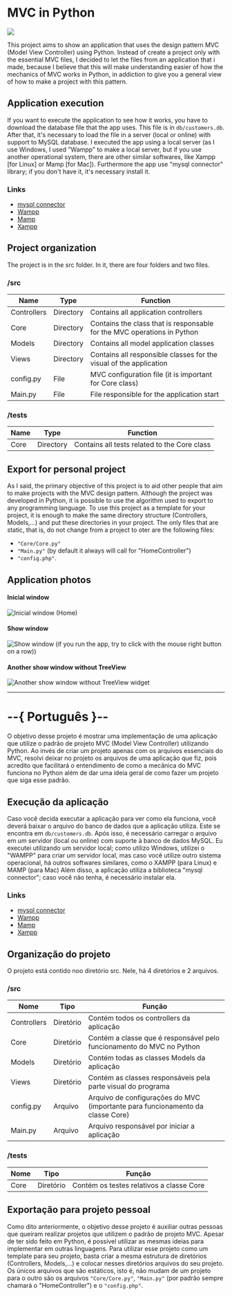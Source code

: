 # MVC in Python
![](https://github.com/williamniemiec/MVC-in-Python/blob/master/media/mvcPython.png?raw=true)

This project aims to show an application that uses the design pattern MVC (Model View Controller) using Python. Instead of create a project only with the essential MVC files, I decided to let the files from an application that i made, because I believe that this will make understanding easier of how the mechanics of MVC works in Python, in addiction to give you a general view of how to make a project with this pattern.

## Application execution
If you want to execute the application to see how it works, you have to download the database file that the app uses. This file is in <code>db/customers.db</code>. After that, it's necessary to load the file in a server (local or online) with support to MySQL database. I executed the app using a local server (as I use Windows, I used "Wampp" to make a local server, but if you use another operational system, there are other similar softwares, like Xampp [for Linux] or Mamp [for Mac]).
Furthermore the app use "mysql connector" library; if you don't have it, it's necessary install it.
### Links
- [mysql connector](https://pypi.org/project/mysql-connector-python/)
- [Wampp](http://www.wampserver.com/en/)
- [Mamp](https://www.mamp.info/)
- [Xampp](https://www.apachefriends.org/pt_br/index.html)

## Project organization
The project is in the src folder. In it, there are four folders and two files.

### /src
|Name| Type| Function
|------- | --- | ----
| Controllers | Directory| Contains all application controllers
| Core | Directory| Contains the class that is responsable for the MVC operations in Python
| Models | Directory| Contains all model application classes
| Views | Directory| Contains all responsible classes for the visual of the application
| config.py | File| MVC configuration file (it is important for Core class)
| Main.py | File| File responsible for the application start

### /tests
|Name| Type| Function
|------- | --- | ----
| Core | Directory| Contains all tests related to the Core class

## Export for personal project
As I said, the primary objective of this project is to aid other people that aim to make projects with the MVC design pattern. Although the project was developed in Python, it is possible to use the algorithm used to export to any programming language.
To use this project as a template for your project, it is enough to make the same directory structure (Controllers, Models,...) and put these directories in your project. The only files that are static, that is, do not change from a project to oter are the following files: 
 - <code>"Core/Core.py"</code>
 - <code>"Main.py"</code> (by default it always will call for "HomeController") 
 - <code>"config.php"</code>.

## Application photos
#### Inicial window
![Inicial window (Home)](https://github.com/williamniemiec/MVC-in-Python/blob/master/media/home.PNG?raw=true)
#### Show window
![Show window (if you run the app, try to click with the mouse right button on a row))](https://github.com/williamniemiec/MVC-in-Python/blob/master/media/showTreeView.PNG?raw=true)
#### Another show window without TreeView
![Another show window without TreeView widget](https://github.com/williamniemiec/MVC-in-Python/blob/master/media/show.PNG?raw=true)
<hr>

# --{ Português }--

O objetivo desse projeto é mostrar uma implementação de uma aplicação que utilize o padrão de projeto MVC (Model View Controller) utilizando Python. Ao invés de criar um projeto apenas com os arquivos essenciais do MVC, resolvi deixar no projeto os arquivos de uma aplicação que fiz, pois acredito que facilitará o entendimento de como a mecânica do MVC funciona no Python além de dar uma ideia geral de como fazer um projeto que siga esse padrão.

## Execução da aplicação

Caso você decida executar a aplicação para ver como ela funciona, você deverá baixar o arquivo do banco de dados que a aplicação utiliza. Este se encontra em <code>db/customers.db</code>. Após isso, é necessário carregar o arquivo em um servidor (local ou online) com suporte à banco de dados MySQL. Eu executei utilizando um servidor local; como utilizo Windows, utilizei o "WAMPP" para criar um servidor local, mas caso você utilize outro sistema operacional, há outros softwares similares, como o XAMPP (para Linux) e MAMP (para Mac)
Além disso, a aplicação utiliza a biblioteca "mysql connector"; caso você não tenha, é necessário instalar ela. 
### Links
- [mysql connector](https://pypi.org/project/mysql-connector-python/)
- [Wampp](http://www.wampserver.com/en/)
- [Mamp](https://www.mamp.info/)
- [Xampp](https://www.apachefriends.org/pt_br/index.html)

## Organização do projeto

O projeto está contido noo diretório src. Nele, há 4 diretórios e 2 arquivos.

### /src
|Nome | Tipo | Função
|------- | --- | ----
| Controllers | Diretório | Contém todos os controllers da aplicação
| Core | Diretório | Contém a classe que é responsável pelo funcionamento do MVC no Python
| Models | Diretório | Contém todas as classes Models da aplicação
| Views | Diretório | Contém as classes responsáveis pela parte visual do programa
| config.py | Arquivo| Arquivo de configurações do MVC (importante para funcionamento da classe Core)
| Main.py | Arquivo| Arquivo responsável por iniciar a aplicação

### /tests
|Nome | Tipo | Função
|------- | --- | ----
| Core | Diretório | Contém os testes relativos a classe Core

## Exportação para projeto pessoal
Como dito anteriormente, o objetivo desse projeto é auxiliar outras pessoas que queiram realizar projetos que utilizem o padrão de projeto MVC. Apesar de ter sido feito em Python, é possível utilizar as mesmas ideias para implementar em outras linguagens.
Para utilizar esse projeto como um template para seu projeto, basta criar a mesma estrutura de diretórios (Controllers, Models,...) e colocar nesses diretórios arquivos do seu projeto. Os únicos arquivos que são estáticos, isto é, não mudam de um projeto para o outro são os arquivos <code>"Core/Core.py"</code>,  <code>"Main.py"</code> (por padrão sempre chamará o "HomeController") e o <code>"config.php"</code>.
